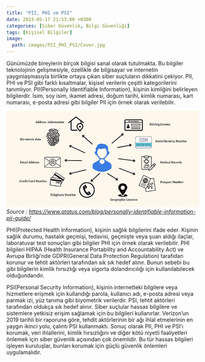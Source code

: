 ```yaml
---
title: "PII, PHI ve PSI"
date: 2023-05-17 21:53:00 +0300
categories: [Siber Güvenlik, Bilgi Güvenliği]
tags: [Kişisel Bilgiler]
image:
  path: images/PII_PHI_PSI/Cover.jpg
---
```


Günümüzde bireylerin birçok bilgisi sanal olarak tutulmakta. Bu bilgiler teknolojinin gelişmesiyle, özellikle de bilgisayar ve internetin yaygınlaşmasıyla birlikte ortaya çıkan siber suçluların dikkatini çekiyor.
PII, PHI ve PSI gibi farklı kısaltmalar, kişisel verilerin çeşitli kategorilerini tanımlıyor. PII(Personally Identifiable Information), kişinin kimliğini belirleyen bilgilerdir. İsim, soy isim, ikamet adresi, doğum tarihi, kimlik numarası, kart numarası, e-posta adresi gibi bilgiler PII için örnek olarak verilebilir.

![Personal Identifiable Information](images/PII_PHI_PSI/PII.webp)
_Source : <https://www.atatus.com/blog/personally-identifiable-information-pii-guide/>_

PHI(Protected Health Information), kişinin sağlık bilgilerini ifade eder. Kişinin sağlık durumu, hastalık geçmişi, tedavisi, geçmişte veya şuan aldığı ilaçlar, laboratuvar test sonuçları gibi bilgiler PHI için örnek olarak verilebilir. PHI bilgileri HIPAA (Health Insurance Portability and Accountability Act) ve Avrupa Birliği’nde GDPR(General Data Protection Regulation) tarafıdan korunur ve tehtit aktörleri tarafından sık sık hedef alınır. Bunun sebebi bu gibi bilgilerin kimlik hırsızlığı veya sigorta dolandırıcılığı için kullanılabilecek olduğundandır.

PSI(Personal Security Information), kişinin internetteki bilgilere veya hizmetlere erişmek için kullandığı parola, kullanıcı adı, e-posta adresi veya parmak izi, yüz tanıma gibi biyometrik verilerdir. PSI, tehtit aktörleri tarafından oldukça sık hedef alınır. Siber suçlular hassas bilgilere ve sistemlere yetkisiz erişim sağlamak için bu bilgileri kullanırlar. Verizon’un 2019 tarihli bir raporuna göre, tehdit aktörlerinin bir ağı ihlal etmelerinin en yaygın ikinci yolu, çalıntı PSI kullanmaktı.
Sonuç olarak PII, PHI ve PSI’ı korumak, veri ihlallerini, kimlik hırsızlığını ve diğer kötü niyetli faaliyetleri önlemek için siber güvenlik açısından çok önemlidir. Bu tür hassas bilgileri işleyen kuruluşlar, bunları korumak için güçlü güvenlik önlemleri uygulamalıdır.





